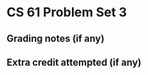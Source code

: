 CS 61 Problem Set 3
===================


Grading notes (if any)
----------------------



Extra credit attempted (if any)
-------------------------------
